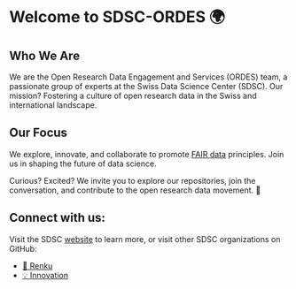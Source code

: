 # Welcome to SDSC-ORDES 🌍

## Who We Are

We are the Open Research Data Engagement and Services (ORDES) team, a passionate group of experts at the Swiss Data Science Center (SDSC). Our mission? Fostering a culture of open research data in the Swiss and international landscape.

## Our Focus

We explore, innovate, and collaborate to promote [FAIR data](https://en.wikipedia.org/wiki/FAIR_data) principles. Join us in shaping the future of data science.

Curious? Excited? We invite you to explore our repositories, join the conversation, and contribute to the open research data movement. 🚀

## Connect with us:

Visit the SDSC [website](https://datascience.ch) to learn more, or visit other SDSC organizations on GitHub:
* [🐸 Renku](https://github.com/SwissDataScienceCenter)
* [💡 Innovation](https://github.com/sdsc-innovation)
